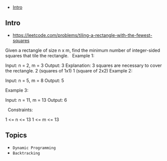 - [Intro](#intro)

## Intro

- https://leetcode.com/problems/tiling-a-rectangle-with-the-fewest-squares

Given a rectangle of size n x m, find the minimum number of integer-sided squares that tile the rectangle.
 
Example 1:


Input: n = 2, m = 3
Output: 3
Explanation: 3 squares are necessary to cover the rectangle.
2 (squares of 1x1)
1 (square of 2x2)
Example 2:


Input: n = 5, m = 8
Output: 5

Example 3:


Input: n = 11, m = 13
Output: 6

 
Constraints:

1 <= n <= 13
1 <= m <= 13



## Topics

- `Dynamic Programming`
- `Backtracking`


